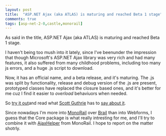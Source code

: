 ```yaml
---
layout: post
title:  "ASP.NET Ajax (aka ATLAS) is maturing and reached Beta 1 stage"
comments: true
tags: [asp-net-2-0,castle,monorail]
---
```



As said in the title, ASP.NET Ajax (aka ATLAS) is maturing and reached Beta 1 stage.

I haven't being too mush into it lately, since I've beenunder the impression that though Microsoft's ASP.NET Ajax library was very rich and had many features, it also suffered from many childhood problems, including too many js errors, and a huge .js script to download.

Now, it has an official name, and a beta release, and it's maturing. The .js was split by functionality, release and debug version of the .js are present, prototyped classes have replaced the closure based ones, and it's better for me cuz I find it easier to *overload* behaviuors when needed.

So [try it out](http://ajax.asp.net/default.aspx?tabid=47&amp;subtabid=471)and read what [Scott Guthrie](http://weblogs.asp.net/scottgu) has to [say about it](http://weblogs.asp.net/scottgu/archive/2006/10/20/ASP.NET-AJAX-Beta-1-Released.aspx).

Since nowadays I'm more into [MonoRail](http://www.castleproject.org/index.php/MonoRail) over [Brail](http://www.ayende.com/projects/brail.aspx) than into Webforms, I guess that the Core package is what really intresting for me, and I'll try to combine it with [AjaxHelper](http://wiki.castleproject.org/monorail/documentation/trunk/helpers/ajax/index.html) from MonoRail. I hope to report on the matter shotrly.

